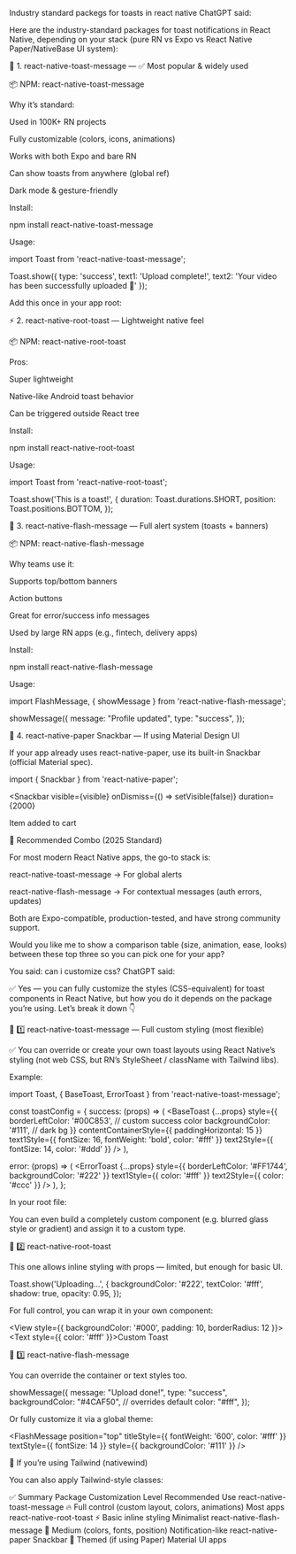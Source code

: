 Industry standard packegs for toasts in react native
ChatGPT said:

Here are the industry-standard packages for toast notifications in React Native, depending on your stack (pure RN vs Expo vs React Native Paper/NativeBase UI system):

🧩 1. react-native-toast-message — ✅ Most popular & widely used

📦 NPM: react-native-toast-message

Why it’s standard:

Used in 100K+ RN projects

Fully customizable (colors, icons, animations)

Works with both Expo and bare RN

Can show toasts from anywhere (global ref)

Dark mode & gesture-friendly

Install:

npm install react-native-toast-message


Usage:

import Toast from 'react-native-toast-message';

Toast.show({
  type: 'success',
  text1: 'Upload complete!',
  text2: 'Your video has been successfully uploaded 👏'
});


Add this once in your app root:

<Toast />

⚡ 2. react-native-root-toast — Lightweight native feel

📦 NPM: react-native-root-toast

Pros:

Super lightweight

Native-like Android toast behavior

Can be triggered outside React tree

Install:

npm install react-native-root-toast


Usage:

import Toast from 'react-native-root-toast';

Toast.show('This is a toast!', {
  duration: Toast.durations.SHORT,
  position: Toast.positions.BOTTOM,
});

💎 3. react-native-flash-message — Full alert system (toasts + banners)

📦 NPM: react-native-flash-message

Why teams use it:

Supports top/bottom banners

Action buttons

Great for error/success info messages

Used by large RN apps (e.g., fintech, delivery apps)

Install:

npm install react-native-flash-message


Usage:

import FlashMessage, { showMessage } from 'react-native-flash-message';

showMessage({
  message: "Profile updated",
  type: "success",
});

<FlashMessage position="top" />

🧠 4. react-native-paper Snackbar — If using Material Design UI

If your app already uses react-native-paper, use its built-in Snackbar (official Material spec).

import { Snackbar } from 'react-native-paper';

<Snackbar
  visible={visible}
  onDismiss={() => setVisible(false)}
  duration={2000}
>
  Item added to cart
</Snackbar>

🌈 Recommended Combo (2025 Standard)

For most modern React Native apps, the go-to stack is:

react-native-toast-message → For global alerts

react-native-flash-message → For contextual messages (auth errors, updates)

Both are Expo-compatible, production-tested, and have strong community support.

Would you like me to show a comparison table (size, animation, ease, looks) between these top three so you can pick one for your app?

You said:
can i customize css?
ChatGPT said:

✅ Yes — you can fully customize the styles (CSS-equivalent) for toast components in React Native, but how you do it depends on the package you’re using.
Let’s break it down 👇

🎨 1️⃣ react-native-toast-message — Full custom styling (most flexible)

✅ You can override or create your own toast layouts using React Native’s styling (not web CSS, but RN’s StyleSheet / className with Tailwind libs).

Example:

import Toast, { BaseToast, ErrorToast } from 'react-native-toast-message';

const toastConfig = {
  success: (props) => (
    <BaseToast
      {...props}
      style={{
        borderLeftColor: '#00C853', // custom success color
        backgroundColor: '#111', // dark bg
      }}
      contentContainerStyle={{ paddingHorizontal: 15 }}
      text1Style={{
        fontSize: 16,
        fontWeight: 'bold',
        color: '#fff'
      }}
      text2Style={{
        fontSize: 14,
        color: '#ddd'
      }}
    />
  ),

  error: (props) => (
    <ErrorToast
      {...props}
      style={{ borderLeftColor: '#FF1744', backgroundColor: '#222' }}
      text1Style={{ color: '#fff' }}
      text2Style={{ color: '#ccc' }}
    />
  ),
};


In your root file:

<Toast config={toastConfig} />


You can even build a completely custom component (e.g. blurred glass style or gradient) and assign it to a custom type.

🎨 2️⃣ react-native-root-toast

This one allows inline styling with props — limited, but enough for basic UI.

Toast.show('Uploading...', {
  backgroundColor: '#222',
  textColor: '#fff',
  shadow: true,
  opacity: 0.95,
});


For full control, you can wrap it in your own component:

<View style={{
  backgroundColor: '#000',
  padding: 10,
  borderRadius: 12
}}>
  <Text style={{ color: '#fff' }}>Custom Toast</Text>
</View>

🎨 3️⃣ react-native-flash-message

You can override the container or text styles too.

showMessage({
  message: "Upload done!",
  type: "success",
  backgroundColor: "#4CAF50", // overrides default
  color: "#fff",
});


Or fully customize it via a global theme:

<FlashMessage
  position="top"
  titleStyle={{ fontWeight: '600', color: '#fff' }}
  textStyle={{ fontSize: 14 }}
  style={{ backgroundColor: '#111' }}
/>

🧩 If you’re using Tailwind (nativewind)

You can also apply Tailwind-style classes:

<BaseToast
  styleName="bg-neutral-900 rounded-xl border-l-4 border-green-500"
  text1StyleName="text-white text-base font-semibold"
  text2StyleName="text-neutral-400"
/>

✅ Summary
Package	Customization Level	Recommended Use
react-native-toast-message	🔥 Full control (custom layout, colors, animations)	Most apps
react-native-root-toast	⚡ Basic inline styling	Minimalist
react-native-flash-message	🎨 Medium (colors, fonts, position)	Notification-like
react-native-paper Snackbar	🎯 Themed (if using Paper)	Material UI apps
